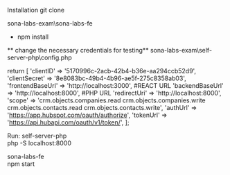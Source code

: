 

Installation
git clone

sona-labs-exam\sona-labs-fe
- npm install

** change the necessary credentials for testing**
sona-labs-exam\self-server-php\config.php

return [
    'clientID' => '5170996c-2acb-42b4-b36e-aa294ccb52d9',
    'clientSecret' => '8e8083bc-49b4-4b96-ae5f-275c8358ab03',
    'frontendBaseUrl' => 'http://localhost:3000',  #REACT URL
    'backendBaseUrl' => 'http://localhost:8000',  #PHP URL
    'redirectUri' => 'http://localhost:8000',  
    'scope' => 'crm.objects.companies.read crm.objects.companies.write crm.objects.contacts.read crm.objects.contacts.write',
    'authUrl' => 'https://app.hubspot.com/oauth/authorize',
    'tokenUrl' => 'https://api.hubapi.com/oauth/v1/token/',
];



Run: 
self-server-php\
php -S localhost:8000

sona-labs-fe\
npm start

